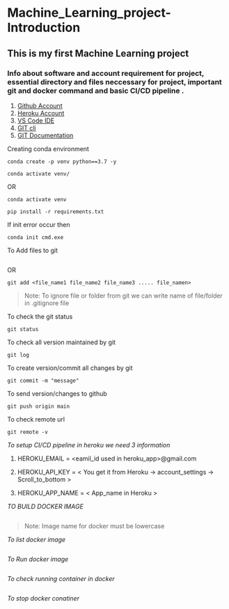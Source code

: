 # Machine_Learning_project- Introduction

## This is my first Machine Learning project

### Info about software and account requirement for project, essential directory and files neccessary for project, important git and docker command and basic CI/CD pipeline .

1. [Github Account](https://github.com)
2. [Heroku Account](https://dashboard.heroku.com/login)
3. [VS Code IDE](https://code.visualstudio.com/download)
4. [GIT cli](https://git-scm.com/downloads)
5. [GIT Documentation](https://git-scm.com/docs)

Creating conda environment

```
conda create -p venv python==3.7 -y

conda activate venv/
```
OR

```
conda activate venv

pip install -r requirements.txt

```
 If init error occur then 
 ```
 conda init cmd.exe
 ```

To Add files to git

```git add .
```
OR

```
git add <file_name1 file_name2 file_name3 ..... file_namen>
```
>Note: To ignore file or folder from git we can write name of file/folder in .gitignore file

To check the git status

```
git status
```

To check all version maintained by git
```
git log
```

To create version/commit all changes by git
```
git commit -m "message"
```

To send version/changes to github

```
git push origin main
```

To check remote url

```
git remote -v
```

_To setup CI/CD pipeline in heroku we need 3 information_

1. HEROKU_EMAIL = <eamil_id used in heroku_app>@gmail.com

2. HEROKU_API_KEY = < You get it from Heroku -> account_settings -> Scroll_to_bottom >

3. HEROKU_APP_NAME = < App_name in Heroku >

_TO BUILD DOCKER IMAGE_

```docker build -t <image_name>:<tagname> .
```

>Note: Image name for docker must be lowercase

_To list docker image_

```docker images
```

_To Run docker image_

```docker run -p 5000:5000 -e PORT=5000 f8c749e73678
```


_To check running container in docker_

```docker ps
```

_To stop docker conatiner_

```docker stop <container_id>
```